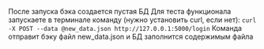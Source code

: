 После запуска бэка создается пустая БД
Для теста функционала запускаете в терминале команду (нужно установить curl, если нет):
`curl -X POST --data @new_data.json http://127.0.0.1:5000/login`
Команда отправит бэку файл new_data.json и БД заполнится содержимым файла
